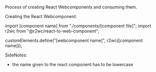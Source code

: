 Process of creating React Webcomponents and consuming them. 

Creating the React Webcomponent:

import [component name] from "./components/[component file]";
import r2wc from "@r2wc/react-to-web-component";

customElements.define("[webcomponent name]", r2wc([component name]));



SideNotes:
- the name given to the react component has to be lowercase
